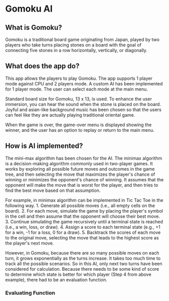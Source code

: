 # Gomoku AI

## What is Gomoku?
Gomoku is a traditional board game originating from Japan, played by two players who take turns placing stones on a board with the goal of connecting five stones in a row horizontally, vertically, or diagonally.

## What does the app do?
This app allows the players to play Gomoku. The app supports 1 player mode against CPU and 2 players mode. A custom AI has been implemented for 1 player mode. The user can select each mode at the main menu. 

Standard board size for Gomoku, 13 x 13, is used. To enhance the user immersion, you can hear the sound when the stone is placed on the board. Joyful and asian-like background music has been chosen so that the users can feel like they are actually playing traditional oriental game. 

When the game is over, the game-over menu is displayed showing the winner, and the user has an option to replay or return to the main menu. 

## How is AI implemented?
The mini-max algorithm has been chosen for the AI. The minimax algorithm is a decision-making algorithm commonly used in two-player games. It works by exploring all possible future moves and outcomes in the game tree, and then selecting the move that maximizes the player's chance of winning or minimizes the opponent's chance of winning. It assumes that the opponent will make the move that is worst for the player, and then tries to find the best move based on that assumption.

For example, in minimax algorithm can be implemented in Tic Tac Toe in the following way. 
    1. Generate all possible moves (i.e., all empty cells on the board).
    2. For each move, simulate the game by placing the player's symbol in the cell and then assume that the opponent will choose their best move.
    3. Continue simulating the game recursively until a terminal state is reached (i.e., a win, loss, or draw).
    4. Assign a score to each terminal state (e.g., +1 for a win, -1 for a loss, 0 for a draw).
    5. Backtrack the scores of each move to the original move, selecting the move that leads to the highest score as the player's next move.

However, in Gomoku, because there are so many possible moves on each turn, it grows exponentially as the turns increase. It takes too much time to track all the possible scenarios. So in this AI, only next two turns have been considered for calculation. Because there needs to be some kind of score to determine which state is better for which player (Step 4 from above example), there had to be an evaluation function. 

### Evaluating Function

